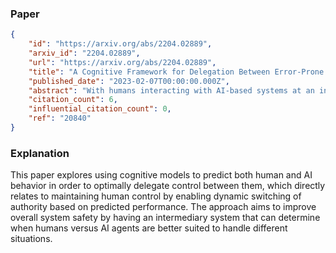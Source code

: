 ### Paper

```json
{
	"id": "https://arxiv.org/abs/2204.02889",
	"arxiv_id": "2204.02889",
	"url": "https://arxiv.org/abs/2204.02889",
	"title": "A Cognitive Framework for Delegation Between Error-Prone AI and Human Agents",
	"published_date": "2023-02-07T00:00:00.000Z",
	"abstract": "With humans interacting with AI-based systems at an increasing rate, it is necessary to ensure the artificial systems are acting in a manner which reflects understanding of the human. In the case of humans and artificial AI agents operating in the same environment, we note the significance of comprehension and response to the actions or capabilities of a human from an agent's perspective, as well as the possibility to delegate decisions either to humans or to agents, depending on who is deemed more suitable at a certain point in time. Such capabilities will ensure an improved responsiveness and utility of the entire human-AI system. To that end, we investigate the use of cognitively inspired models of behavior to predict the behavior of both human and AI agents. The predicted behavior, and associated performance with respect to a certain goal, is used to delegate control between humans and AI agents through the use of an intermediary entity. As we demonstrate, this allows overcoming potential shortcomings of either humans or agents in the pursuit of a goal.",
	"citation_count": 6,
	"influential_citation_count": 0,
	"ref": "20840"
}
```

### Explanation

This paper explores using cognitive models to predict both human and AI behavior in order to optimally delegate control between them, which directly relates to maintaining human control by enabling dynamic switching of authority based on predicted performance. The approach aims to improve overall system safety by having an intermediary system that can determine when humans versus AI agents are better suited to handle different situations.
